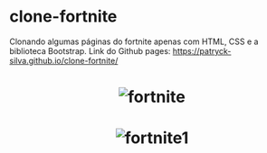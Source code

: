 # clone-fortnite
Clonando algumas páginas do fortnite apenas com HTML, CSS e a biblioteca Bootstrap.
Link do Github pages: https://patryck-silva.github.io/clone-fortnite/
<h1 align="center">
    <img alt="fortnite" src="https://cdn.discordapp.com/attachments/954033698012033136/959211523870433320/unknown.png" />
</h1>
<h1 align="center">
    <img alt="fortnite1" src="https://cdn.discordapp.com/attachments/954033698012033136/959211752338391110/unknown.png" />
</h1>
